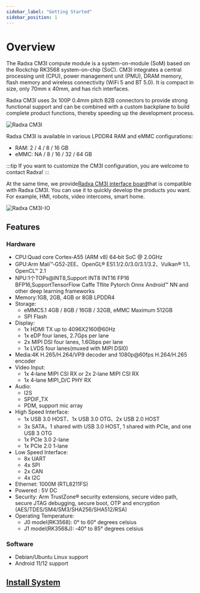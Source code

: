 ```yaml
---
sidebar_label: "Getting Started"
sidebar_position: 1
---
```


# Overview

The Radxa CM3I compute module is a system-on-module (SoM) based on the Rockchip RK3568 system-on-chip (SoC). CM3I integrates a central processing unit (CPU), power management unit (PMU), DRAM memory, flash memory and wireless connectivity (WiFi 5 and BT 5.0). It is compact in size, only 70mm x 40mm, and has rich interfaces.

Radxa CM3I uses 3x 100P 0.4mm pitch B2B connectors to provide strong functional support and can be combined with a custom backplane to build complete product functions, thereby speeding up the development process.

![Radxa CM3I](/img/cm3i/cm3i-overview.webp)

Radxa CM3I is available in various LPDDR4 RAM and eMMC configurations:

- RAM: 2 / 4 / 8 / 16 GB
- eMMC: NA / 8 / 16 / 32 / 64 GB

:::tip
If you want to customize the CM3I configuration, you are welcome to contact Radxa!
:::

At the same time, we provide[Radxa CM3I interface board](/compute-module/cm3i/accessories-guides/cm3i-io-board)that is compatible with Radxa CM3I. You can use it to quickly develop the products you want. For example, HMI, robots, video intercoms, smart home.

![Radxa CM3I-IO](/img/cm3i/cm3i-io-overview.webp)

## Features

### Hardware

- CPU:Quad core Cortex‑A55 (ARM v8) 64‑bit SoC @ 2.0GHz
- GPU:Arm Mali™‑G52‑2EE、OpenGL® ES1.1/2.0/3.0/3.1/3.2、Vulkan® 1.1、OpenCL™ 2.1
- NPU:1个TOPs@INT8,Support INT8 INT16 FP16 BFP16,SupportTensorFlow Caffe Tflite Pytorch Onnx Android™ NN and other deep learning frameworks
- Memory:1GB, 2GB, 4GB or 8GB LPDDR4
- Storage:
  - eMMC5.1 4GB / 8GB / 16GB / 32GB, eMMC Maximum 512GB
  - SPI Flash
- Display:
  - 1x HDMI TX up to 4096X2160@60Hz
  - 1x eDP four lanes, 2.7Gps per lane
  - 2x MIPI DSI four lanes, 1.6Gbps per lane
  - 1x LVDS four lanes(muxed with MIPI DSI0)
- Media:4K H.265/H.264/VP9 decoder and 1080p@60fps H.264/H.265 encoder
- Video Input:
  - 1x 4‑lane MIPI CSI RX or 2x 2‑lane MIPI CSI RX
  - 1x 4‑lane MIPI_D/C PHY RX
- Audio:
  - I2S
  - SPDIF_TX
  - PDM, support mic array
- High Speed Interface:
  - 1x USB 3.0 HOST、1x USB 3.0 OTG、2x USB 2.0 HOST
  - 3x SATA，1 shared with USB 3.0 HOST, 1 shared with PCIe, and one USB 3 OTG
  - 1x PCIe 3.0 2-lane
  - 1x PCIe 2.0 1-lane
- Low Speed Interface:
  - 8x UART
  - 4x SPI
  - 2x CAN
  - 4x I2C
- Ethernet: 1000M (RTL8211FS)
- Powered : 5V DC
- Security: Arm TrustZone® security extensions, secure video path, secure JTAG debugging, secure boot, OTP and encryption (AES/TDES/SM4/SM3/SHA256/SHA512/RSA)
- Operating Temperature:
  - J0 model(RK3568): 0° to 60° degrees celsius
  - J1 model(RK3568J): ‑40° to 85° degrees celsius

### Software

- Debian/Ubuntu Linux support
- Android 11/12 support

## [Install System](/compute-module/cm3i/install-system)

